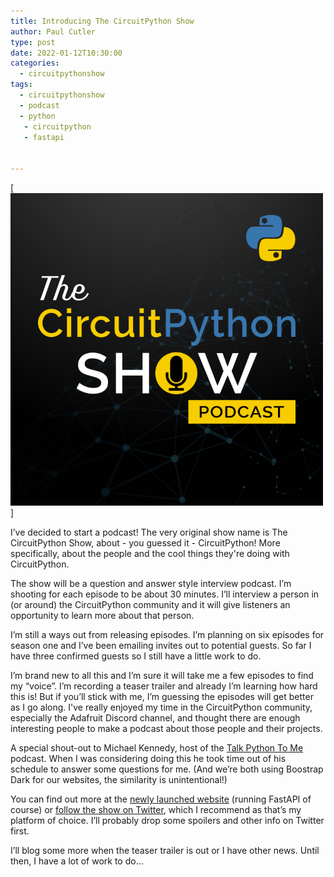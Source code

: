 ```yaml
---
title: Introducing The CircuitPython Show
author: Paul Cutler 
type: post 
date: 2022-01-12T10:30:00
categories:
  - circuitpythonshow
tags:
  - circuitpythonshow
  - podcast
  - python
   - circuitpython
   - fastapi


---
```

[![CircuitPython Show](cps-logo-500.png)]

I’ve decided to start a podcast!  The very original show name is The CircuitPython Show, about - you guessed it - CircuitPython!  More specifically, about the people and the cool things they're doing with CircuitPython.

The show will be a question and answer style interview podcast.  I’m shooting for each episode to be about 30 minutes.  I’ll interview a person in (or around) the CircuitPython community and it will give listeners an opportunity to learn more about that person.

I’m still a ways out from releasing episodes.  I’m planning on six episodes for season one and I’ve been emailing invites out to potential guests.  So far I have three confirmed guests so I still have a little work to do.

I’m brand new to all this and I’m sure it will take me a few episodes to find my “voice”.  I’m recording a teaser trailer and already I’m learning how hard this is!    But if you’ll stick with me, I’m guessing the episodes will get better as I go along.  I've really enjoyed my time in the CircuitPython community, especially the Adafruit Discord channel, and thought there are enough interesting people to make a podcast about those people and their projects.

A special shout-out to Michael Kennedy, host of the [Talk Python To Me](https://talkpython.fm) podcast.  When I was considering doing this he took time out of his schedule to answer some questions for me.  (And we’re both using Boostrap Dark for our websites, the similarity is unintentional!) 

You can find out more at the [newly launched website](https://circuitpythonshow.com) (running FastAPI of course) or [follow the show on Twitter](https://twitter.com/circuitpyshow), which I recommend as that’s my platform of choice.  I’ll probably drop some spoilers and other info on Twitter first.

I’ll blog some more when the teaser trailer is out or I have other news.  Until then, I have a lot of work to do…